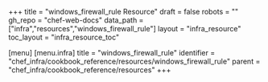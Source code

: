 +++
title = "windows_firewall_rule Resource"
draft = false
robots = ""
gh_repo = "chef-web-docs"
data_path = ["infra","resources","windows_firewall_rule"]
layout = "infra_resource"
toc_layout = "infra_resource_toc"

[menu]
  [menu.infra]
    title = "windows_firewall_rule"
    identifier = "chef_infra/cookbook_reference/resources/windows_firewall_rule"
    parent = "chef_infra/cookbook_reference/resources"
+++

<!-- The contents of this page are automatically generated from the windows_firewall_rule.yaml file in the data directory. -->
<!-- To suggest a change, edit the https://github.com/chef/chef/blob/master/lib/chef/resource/windows_firewall_rule.rb file
      and submit a pull request to the https://github.com/chef/chef repository. -->
